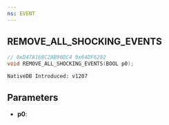```yaml
---
ns: EVENT
---
```

## REMOVE_ALL_SHOCKING_EVENTS

```c
// 0xD47A168C2AB90DC4 0x64DF6282
void REMOVE_ALL_SHOCKING_EVENTS(BOOL p0);
```

```
NativeDB Introduced: v1207
```

## Parameters
* **p0**:
